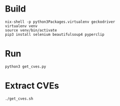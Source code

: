 

# Build

```
nix-shell -p python3Packages.virtualenv geckodriver
virtualenv venv
source venv/bin/activate
pip3 install selenium beautifulsoup4 pyperclip
```

# Run

```
python3 get_cves.py
```

# Extract CVEs
```
./get_cves.sh
```
